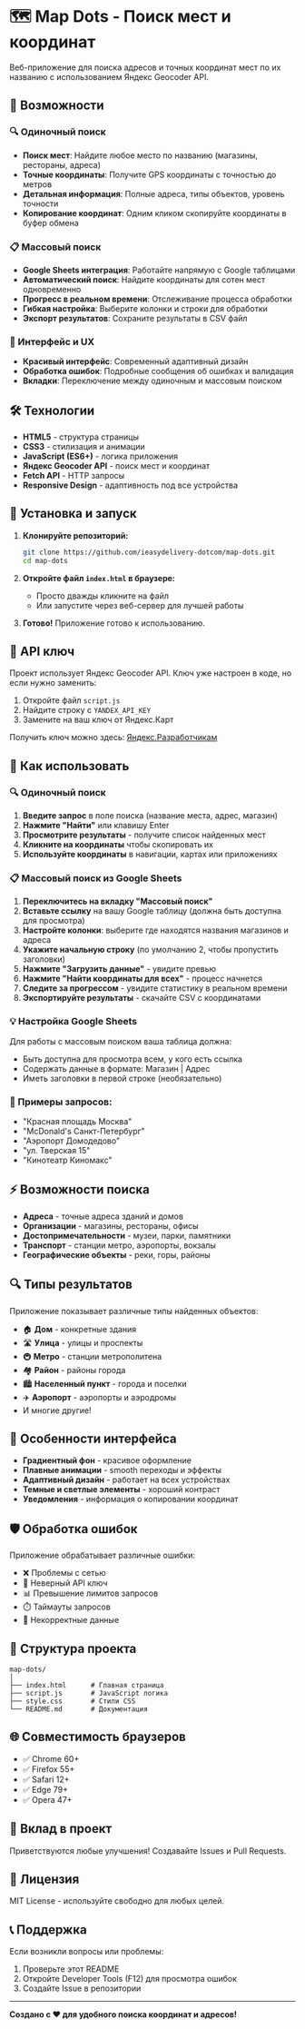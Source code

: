 # 🗺️ Map Dots - Поиск мест и координат

Веб-приложение для поиска адресов и точных координат мест по их названию с использованием Яндекс Geocoder API.

## 🚀 Возможности

### 🔍 Одиночный поиск
- **Поиск мест**: Найдите любое место по названию (магазины, рестораны, адреса)
- **Точные координаты**: Получите GPS координаты с точностью до метров
- **Детальная информация**: Полные адреса, типы объектов, уровень точности
- **Копирование координат**: Одним кликом скопируйте координаты в буфер обмена

### 📋 Массовый поиск
- **Google Sheets интеграция**: Работайте напрямую с Google таблицами
- **Автоматический поиск**: Найдите координаты для сотен мест одновременно
- **Прогресс в реальном времени**: Отслеживание процесса обработки
- **Гибкая настройка**: Выберите колонки и строки для обработки
- **Экспорт результатов**: Сохраните результаты в CSV файл

### 🎨 Интерфейс и UX
- **Красивый интерфейс**: Современный адаптивный дизайн
- **Обработка ошибок**: Подробные сообщения об ошибках и валидация
- **Вкладки**: Переключение между одиночным и массовым поиском

## 🛠️ Технологии

- **HTML5** - структура страницы
- **CSS3** - стилизация и анимации
- **JavaScript (ES6+)** - логика приложения
- **Яндекс Geocoder API** - поиск мест и координат
- **Fetch API** - HTTP запросы
- **Responsive Design** - адаптивность под все устройства

## 🔧 Установка и запуск

1. **Клонируйте репозиторий:**
   ```bash
   git clone https://github.com/ieasydelivery-dotcom/map-dots.git
   cd map-dots
   ```

2. **Откройте файл `index.html` в браузере:**
   - Просто дважды кликните на файл
   - Или запустите через веб-сервер для лучшей работы

3. **Готово!** Приложение готово к использованию.

## 🔑 API ключ

Проект использует Яндекс Geocoder API. Ключ уже настроен в коде, но если нужно заменить:

1. Откройте файл `script.js`
2. Найдите строку с `YANDEX_API_KEY`
3. Замените на ваш ключ от Яндекс.Карт

Получить ключ можно здесь: [Яндекс.Разработчикам](https://developer.tech.yandex.ru/)

## 📱 Как использовать

### 🔍 Одиночный поиск
1. **Введите запрос** в поле поиска (название места, адрес, магазин)
2. **Нажмите "Найти"** или клавишу Enter
3. **Просмотрите результаты** - получите список найденных мест
4. **Кликните на координаты** чтобы скопировать их
5. **Используйте координаты** в навигации, картах или приложениях

### 📋 Массовый поиск из Google Sheets
1. **Переключитесь на вкладку "Массовый поиск"**
2. **Вставьте ссылку** на вашу Google таблицу (должна быть доступна для просмотра)
3. **Настройте колонки**: выберите где находятся названия магазинов и адреса
4. **Укажите начальную строку** (по умолчанию 2, чтобы пропустить заголовки)
5. **Нажмите "Загрузить данные"** - увидите превью
6. **Нажмите "Найти координаты для всех"** - процесс начнется
7. **Следите за прогрессом** - увидите статистику в реальном времени
8. **Экспортируйте результаты** - скачайте CSV с координатами

### 💡 Настройка Google Sheets
Для работы с массовым поиском ваша таблица должна:
- Быть доступна для просмотра всем, у кого есть ссылка
- Содержать данные в формате: Магазин | Адрес
- Иметь заголовки в первой строке (необязательно)

### 🎯 Примеры запросов:

- "Красная площадь Москва"
- "McDonald's Санкт-Петербург"
- "Аэропорт Домодедово"
- "ул. Тверская 15"
- "Кинотеатр Киномакс"

## ⚡ Возможности поиска

- **Адреса** - точные адреса зданий и домов
- **Организации** - магазины, рестораны, офисы
- **Достопримечательности** - музеи, парки, памятники  
- **Транспорт** - станции метро, аэропорты, вокзалы
- **Географические объекты** - реки, горы, районы

## 🔍 Типы результатов

Приложение показывает различные типы найденных объектов:

- 🏠 **Дом** - конкретные здания
- 🛣️ **Улица** - улицы и проспекты  
- 🚇 **Метро** - станции метрополитена
- 🏘️ **Район** - районы города
- 🏙️ **Населенный пункт** - города и поселки
- ✈️ **Аэропорт** - аэропорты и аэродромы
- И многие другие!

## 🎨 Особенности интерфейса

- **Градиентный фон** - красивое оформление
- **Плавные анимации** - smooth переходы и эффекты
- **Адаптивный дизайн** - работает на всех устройствах
- **Темные и светлые элементы** - хороший контраст
- **Уведомления** - информация о копировании координат

## 🛡️ Обработка ошибок

Приложение обрабатывает различные ошибки:

- ❌ Проблемы с сетью
- 🔑 Неверный API ключ  
- 📊 Превышение лимитов запросов
- ⏱️ Таймауты запросов
- 📝 Некорректные данные

## 📂 Структура проекта

```
map-dots/
│
├── index.html      # Главная страница
├── script.js       # JavaScript логика
├── style.css       # Стили CSS
└── README.md       # Документация
```

## 🌐 Совместимость браузеров

- ✅ Chrome 60+
- ✅ Firefox 55+ 
- ✅ Safari 12+
- ✅ Edge 79+
- ✅ Opera 47+

## 🤝 Вклад в проект

Приветствуются любые улучшения! Создавайте Issues и Pull Requests.

## 📄 Лицензия

MIT License - используйте свободно для любых целей.

## 📞 Поддержка

Если возникли вопросы или проблемы:

1. Проверьте этот README
2. Откройте Developer Tools (F12) для просмотра ошибок
3. Создайте Issue в репозитории

---

**Создано с ❤️ для удобного поиска координат и адресов!**
